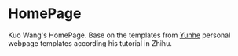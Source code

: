 # HomePage
Kuo Wang's HomePage.
Base on the templates from [Yunhe]("https://github.com/YunheWang/HomePage") personal webpage templates according his tutorial in Zhihu.
